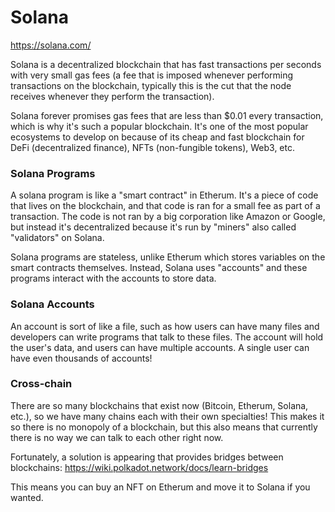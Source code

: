 # Solana
https://solana.com/

Solana is a decentralized blockchain that has fast transactions per seconds with very small gas fees (a fee that is imposed whenever performing transactions on the blockchain, typically this is the cut that the node receives whenever they perform the transaction).

Solana forever promises gas fees that are less than $0.01 every transaction, which is why it's such a popular blockchain. It's one of the most
popular ecosystems to develop on because of its cheap and fast blockchain for DeFi (decentralized finance), NFTs (non-fungible tokens), Web3, etc.

### Solana Programs
A solana program is like a "smart contract" in Etherum. It's a piece of code that lives on the blockchain, and that code is ran for a small
fee as part of a transaction. The code is not ran by a big corporation like Amazon or Google, but instead it's decentralized because it's run by "miners" also called "validators" on Solana.

Solana programs are stateless, unlike Etherum which stores variables on the smart contracts themselves. Instead, Solana uses "accounts" and these programs interact with the accounts to store data.

### Solana Accounts
An account is sort of like a file, such as how users can have many files and developers can write programs that talk to these files. The account will hold the user's data, and users can have multiple accounts. A single user can have even thousands of accounts!

### Cross-chain
There are so many blockchains that exist now (Bitcoin, Etherum, Solana, etc.), so we have many chains each with their own specialties! This makes it so there is no monopoly of a blockchain, but this also means that currently there is no way we can talk to each other right now.

Fortunately, a solution is appearing that provides bridges between blockchains: https://wiki.polkadot.network/docs/learn-bridges

This means you can buy an NFT on Etherum and move it to Solana if you wanted.